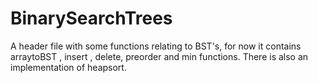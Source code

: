 # BinarySearchTrees
A header file with some functions relating to BST's, for now it contains arraytoBST ,  insert , delete, preorder and min functions. There is also an implementation of heapsort. 
